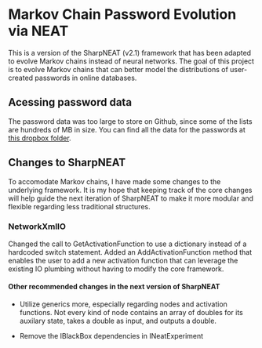 # Markov Chain Password Evolution via NEAT
This is a version of the SharpNEAT (v2.1) framework that has been adapted to evolve Markov chains instead of neural networks. The goal of this project is to evolve Markov chains that can better model the distributions of user-created passwords in online databases.

## Acessing password data
The password data was too large to store on Github, since some of the lists are hundreds of MB in size. You can find all the data for the passwords at [this dropbox folder](https://www.dropbox.com/sh/pxr2yl4zzeldc0h/dE3AwqXPEi).

## Changes to SharpNEAT
To accomodate Markov chains, I have made some changes to the underlying framework. It is my hope that keeping track of the core changes will help guide the next iteration of SharpNEAT to make it more modular and flexible regarding less traditional structures.

### NetworkXmlIO
Changed the call to GetActivationFunction to use a dictionary instead of a hardcoded switch statement. Added an AddActivationFunction method that enables the user to add a new activation function that can leverage the existing IO plumbing without having to modify the core framework.

#### Other recommended changes in the next version of SharpNEAT
- Utilize generics more, especially regarding nodes and activation functions. Not every kind of node contains an array of doubles for its auxilary state, takes a double as input, and outputs a double.

- Remove the IBlackBox dependencies in INeatExperiment

